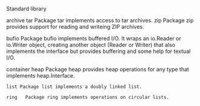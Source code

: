 Standard library


archive
    tar Package tar implements access to tar archives.
    zip Package zip provides support for reading and writeing ZIP archives.


bufio Package bufio implements buffered I/O. It wraps an io.Reader or io.Writer object, creating another object (Reader or Writer) that also implements the interface but provides buffering and some help for textual I/O.


container
    heap Package heap provides heap operations for any type that implements heap.Interface.

    list Package list implements a doubly linked list.

    ring   Package ring implements operations on circular lists.

    